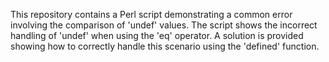 This repository contains a Perl script demonstrating a common error involving the comparison of 'undef' values. The script shows the incorrect handling of 'undef' when using the 'eq' operator. A solution is provided showing how to correctly handle this scenario using the 'defined' function.